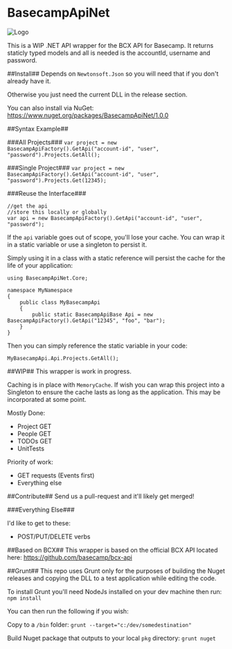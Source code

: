 # BasecampApiNet

![Logo](https://github.com/kgiszewski/BasecampApiNet/blob/master/assets/bcxnet.png)

This is a WIP .NET API wrapper for the BCX API for Basecamp. It returns staticly typed models and all is needed is the accountId, username and password.

##Install##
Depends on `Newtonsoft.Json` so you will need that if you don't already have it.

Otherwise you just need the current DLL in the release section.

You can also install via NuGet: https://www.nuget.org/packages/BasecampApiNet/1.0.0

##Syntax Example##

###All Projects###
`var project = new BasecampApiFactory().GetApi("account-id", "user", "password").Projects.GetAll();`

###Single Project###
`var project = new BasecampApiFactory().GetApi("account-id", "user", "password").Projects.Get(12345);`

###Reuse the Interface###

```
//get the api
//store this locally or globally
var api = new BasecampApiFactory().GetApi("account-id", "user", "password"); 
```
If the `api` variable goes out of scope, you'll lose your cache. You can wrap it in a static variable or use a singleton to persist it.

Simply using it in a class with a static reference will persist the cache for the life of your application:
```
using BasecampApiNet.Core;

namespace MyNamespace
{
    public class MyBasecampApi
    {
        public static BasecampApiBase Api = new BasecampApiFactory().GetApi("12345", "foo", "bar");
    }
}

```
Then you can simply reference the static variable in your code:

```
MyBasecampApi.Api.Projects.GetAll();

```

##WIP##
This wrapper is work in progress. 

Caching is in place with `MemoryCache`. If wish you can wrap this project into a Singleton to ensure the cache lasts as long as the application. This may be incorporated at some point.

Mostly Done:
* Project GET
* People GET
* TODOs GET
* UnitTests

Priority of work:

* GET requests (Events first)
* Everything else

##Contribute##
Send us a pull-request and it'll likely get merged!

###Everything Else###

I'd like to get to these:
* POST/PUT/DELETE verbs

##Based on BCX##
This wrapper is based on the official BCX API located here: https://github.com/basecamp/bcx-api

##Grunt##
This repo uses Grunt only for the purposes of building the Nuget releases and copying the DLL to a test application while editing the code.

To install Grunt you'll need NodeJs installed on your dev machine then run: `npm install`

You can then run the following if you wish:

Copy to a `/bin` folder:  `grunt --target="c:/dev/somedestination"`

Build Nuget package that outputs to your local `pkg` directory: `grunt nuget`
